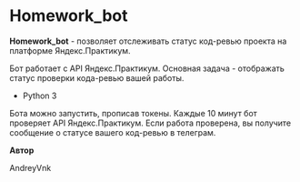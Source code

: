 # Homework_bot

**Homework_bot** - позволяет отслеживать статус код-ревью проекта на платформе Яндекс.Практикум.

Бот работает с API Яндекс.Практикум. Основная задача - отображать статус проверки кода-ревью вашей работы.

* Python 3

Бота можно запустить, прописав токены. Каждые 10 минут бот проверяет API Яндекс.Практикум. Если работа проверена, вы получите сообщение о статусе вашего код-ревью в телеграм.


**Автор**

AndreyVnk
